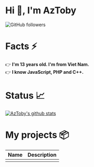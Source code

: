 # Hi :wave:, I'm AzToby
![GitHub followers](https://img.shields.io/github/followers/AzToby?style=flat-square)
# Facts :zap:
:point_right: **I'm 13 years old. I'm from Viet Nam.**  
:point_right: **I know JavaScript, PHP and C++.**
# Status :chart_with_upwards_trend:
[![AzToby's github stats](https://github-readme-stats.vercel.app/api?username=aztoby)](https://github.com/aztoby)
# My projects :package:

| Name | Description |
|------|-------------|
|      |             |